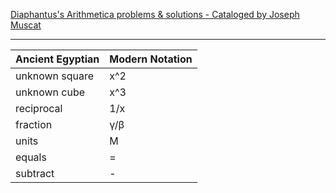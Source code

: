 [Diaphantus's Arithmetica problems & solutions - Cataloged by Joseph Muscat](https://staff.um.edu.mt/jmus1/Diophantus.pdf)

- - - -

| Ancient Egyptian | Modern Notation |
|---|---|
| unknown square | x^2 |
| unknown cube | x^3 |
| reciprocal | 1/x |
| fraction | γ/β |
| units | M |
| equals | = |
| subtract | - |
